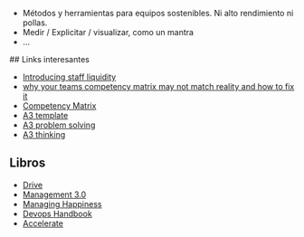 
- Métodos y herramientas para equipos sostenibles. Ni alto rendimiento ni pollas.  
- Medir / Explicitar / visualizar, como un mantra
- ...

## Links interesantes
- [Introducing staff liquidity](https://theitriskmanager.wordpress.com/2013/11/24/introducing-staff-liquidity-1-of-n/)
- [why your teams competency matrix may not match reality and how to fix it](https://www.linkedin.com/pulse/20141020101636-18398652-why-your-teams-competency-matrix-may-not-match-reality-and-how-to-fix-it/)
- [Competency Matrix](https://management30.com/practice/competency-matrix/)
- [A3 template](https://www.crisp.se/gratis-material-och-guider/a3-template)
- [A3 problem solving](https://en.wikipedia.org/wiki/A3_problem_solving)
- [A3 thinking](https://www.toolshero.com/problem-solving/a3-thinking/)

## Libros
- [Drive](https://www.amazon.com/Drive-Surprising-Truth-About-Motivates/dp/1594484805/)
- [Management 3.0](https://www.amazon.com/Management-3-0-Developers-Developing-Addison-Wesley/dp/0321712471/)
- [Managing Happiness](https://www.amazon.com/Managing-Happiness-Games-Practices-Motivate/dp/1119268680/)
- [Devops Handbook](https://www.amazon.com/DevOps-Handbook-World-Class-Reliability-Organizations/dp/1942788002)
- [Accelerate](https://www.amazon.com/Accelerate-Software-Performing-Technology-Organizations/dp/1942788339/)
